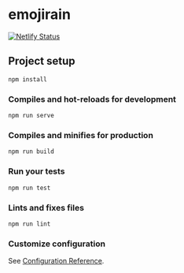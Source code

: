 # emojirain

[![Netlify Status](https://api.netlify.com/api/v1/badges/efc4d9b1-9686-4aa4-91fd-f44982b3c8dd/deploy-status)](https://app.netlify.com/sites/quirky-northcutt-91b4ee/deploys)



## Project setup
```
npm install
```

### Compiles and hot-reloads for development
```
npm run serve
```

### Compiles and minifies for production
```
npm run build
```

### Run your tests
```
npm run test
```

### Lints and fixes files
```
npm run lint
```

### Customize configuration
See [Configuration Reference](https://cli.vuejs.org/config/).
